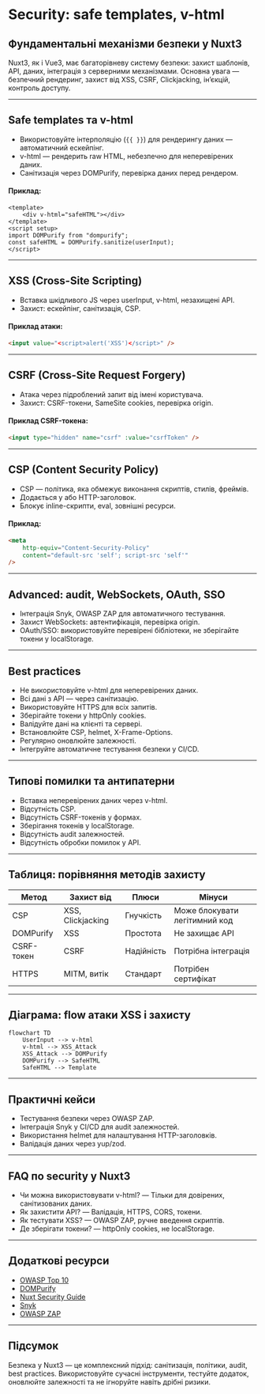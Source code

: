 # Security: safe templates, v-html

## Фундаментальні механізми безпеки у Nuxt3

Nuxt3, як і Vue3, має багаторівневу систему безпеки: захист шаблонів, API, даних, інтеграція з серверними механізмами. Основна увага — безпечний рендеринг, захист від XSS, CSRF, Clickjacking, ін’єкцій, контроль доступу.

---

## Safe templates та v-html

-   Використовуйте інтерполяцію (`{{ }}`) для рендерингу даних — автоматичний ескейпінг.
-   v-html — рендерить raw HTML, небезпечно для неперевірених даних.
-   Санітизація через DOMPurify, перевірка даних перед рендером.

#### Приклад:

```vue
<template>
    <div v-html="safeHTML"></div>
</template>
<script setup>
import DOMPurify from "dompurify";
const safeHTML = DOMPurify.sanitize(userInput);
</script>
```

---

## XSS (Cross-Site Scripting)

-   Вставка шкідливого JS через userInput, v-html, незахищені API.
-   Захист: ескейпінг, санітизація, CSP.

#### Приклад атаки:

```html
<input value="<script>alert('XSS')</script>" />
```

---

## CSRF (Cross-Site Request Forgery)

-   Атака через підроблений запит від імені користувача.
-   Захист: CSRF-токени, SameSite cookies, перевірка origin.

#### Приклад CSRF-токена:

```html
<input type="hidden" name="csrf" :value="csrfToken" />
```

---

## CSP (Content Security Policy)

-   CSP — політика, яка обмежує виконання скриптів, стилів, фреймів.
-   Додається у <meta> або HTTP-заголовок.
-   Блокує inline-скрипти, eval, зовнішні ресурси.

#### Приклад:

```html
<meta
    http-equiv="Content-Security-Policy"
    content="default-src 'self'; script-src 'self'"
/>
```

---

## Advanced: audit, WebSockets, OAuth, SSO

-   Інтеграція Snyk, OWASP ZAP для автоматичного тестування.
-   Захист WebSockets: автентифікація, перевірка origin.
-   OAuth/SSO: використовуйте перевірені бібліотеки, не зберігайте токени у localStorage.

---

## Best practices

-   Не використовуйте v-html для неперевірених даних.
-   Всі дані з API — через санітизацію.
-   Використовуйте HTTPS для всіх запитів.
-   Зберігайте токени у httpOnly cookies.
-   Валідуйте дані на клієнті та сервері.
-   Встановлюйте CSP, helmet, X-Frame-Options.
-   Регулярно оновлюйте залежності.
-   Інтегруйте автоматичне тестування безпеки у CI/CD.

---

## Типові помилки та антипатерни

-   Вставка неперевірених даних через v-html.
-   Відсутність CSP.
-   Відсутність CSRF-токенів у формах.
-   Зберігання токенів у localStorage.
-   Відсутність audit залежностей.
-   Відсутність обробки помилок у API.

---

## Таблиця: порівняння методів захисту

| Метод      | Захист від        | Плюси      | Мінуси                        |
| ---------- | ----------------- | ---------- | ----------------------------- |
| CSP        | XSS, Clickjacking | Гнучкість  | Може блокувати легітимний код |
| DOMPurify  | XSS               | Простота   | Не захищає API                |
| CSRF-токен | CSRF              | Надійність | Потрібна інтеграція           |
| HTTPS      | MITM, витік       | Стандарт   | Потрібен сертифікат           |

---

## Діаграма: flow атаки XSS і захисту

```mermaid
flowchart TD
    UserInput --> v-html
    v-html --> XSS_Attack
    XSS_Attack --> DOMPurify
    DOMPurify --> SafeHTML
    SafeHTML --> Template
```

---

## Практичні кейси

-   Тестування безпеки через OWASP ZAP.
-   Інтеграція Snyk у CI/CD для audit залежностей.
-   Використання helmet для налаштування HTTP-заголовків.
-   Валідація даних через yup/zod.

---

## FAQ по security у Nuxt3

-   Чи можна використовувати v-html? — Тільки для довірених, санітизованих даних.
-   Як захистити API? — Валідація, HTTPS, CORS, токени.
-   Як тестувати XSS? — OWASP ZAP, ручне введення скриптів.
-   Де зберігати токени? — httpOnly cookies, не localStorage.

---

## Додаткові ресурси

-   [OWASP Top 10](https://owasp.org/www-project-top-ten/)
-   [DOMPurify](https://github.com/cure53/DOMPurify)
-   [Nuxt Security Guide](https://nuxt.com/docs/guide/going-further/security)
-   [Snyk](https://snyk.io/)
-   [OWASP ZAP](https://www.zaproxy.org/)

---

## Підсумок

Безпека у Nuxt3 — це комплексний підхід: санітизація, політики, audit, best practices. Використовуйте сучасні інструменти, тестуйте додаток, оновлюйте залежності та не ігноруйте навіть дрібні ризики.
